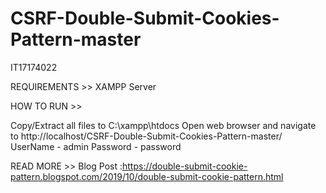 # CSRF-Double-Submit-Cookies-Pattern-master

IT17174022 

REQUIREMENTS >> XAMPP Server

HOW TO RUN >>

Copy/Extract all files to C:\xampp\htdocs Open web browser and navigate to http://localhost/CSRF-Double-Submit-Cookies-Pattern-master/
UserName - admin Password - password

READ MORE >> Blog Post :https://double-submit-cookie-pattern.blogspot.com/2019/10/double-submit-cookie-pattern.html  
